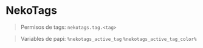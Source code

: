 # NekoTags

> Permisos de tags: `nekotags.tag.<tag>`

> Variables de papi: `%nekotags_active_tag` `%nekotags_active_tag_color%` 
